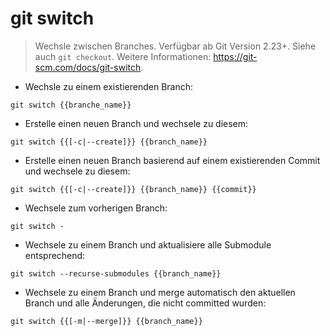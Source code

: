 # git switch

> Wechsle zwischen Branches. Verfügbar ab Git Version 2.23+.
> Siehe auch `git checkout`.
> Weitere Informationen: <https://git-scm.com/docs/git-switch>.

- Wechsle zu einem existierenden Branch:

`git switch {{branche_name}}`

- Erstelle einen neuen Branch und wechsele zu diesem:

`git switch {{[-c|--create]}} {{branch_name}}`

- Erstelle einen neuen Branch basierend auf einem existierenden Commit und wechsele zu diesem:

`git switch {{[-c|--create]}} {{branch_name}} {{commit}}`

- Wechsele zum vorherigen Branch:

`git switch -`

- Wechsele zu einem Branch und aktualisiere alle Submodule entsprechend:

`git switch --recurse-submodules {{branch_name}}`

- Wechsele zu einem Branch und merge automatisch den aktuellen Branch und alle Änderungen, die nicht committed wurden:

`git switch {{[-m|--merge]}} {{branch_name}}`
